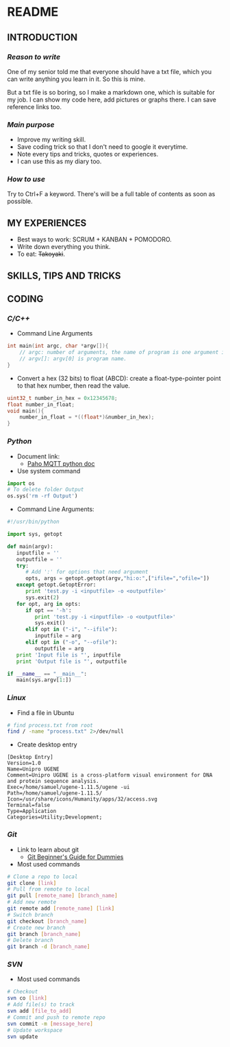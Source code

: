 # README

## **INTRODUCTION**
### *Reason to write*
One of my senior told me that everyone should have a txt file, which you can write anything you learn in it. So this is mine.

But a txt file is so boring, so I make a markdown one, which is suitable for my job. I can show my code here, add pictures or graphs there. I can save reference links too.

### *Main purpose*
* Improve my writing skill.
* Save coding trick so that I don't need to google it everytime.
* Note every tips and tricks, quotes or experiences.
* I can use this as my diary too.

### *How to use*
Try to Ctrl+F a keyword. There's will be a full table of contents as soon as possible.

## **MY EXPERIENCES**
* Best ways to work: SCRUM + KANBAN + POMODORO.
* Write down everything you think.
* To eat: ~~Takoyaki~~.

## **SKILLS, TIPS AND TRICKS**


## **CODING**
### *C/C++*
* Command Line Arguments
```c
int main(int argc, char *argv[]){
    // argc: number of arguments, the name of program is one argument itself
    // argv[]: argv[0] is program name.
}
```
* Convert a hex (32 bits) to float (ABCD): create a float-type-pointer point to that hex number, then read the value.
```c
uint32_t number_in_hex = 0x12345678;
float number_in_float;
void main(){
    number_in_float = *((float*)&number_in_hex);
}
```

### *Python*
* Document link:
    * [Paho MQTT python doc](https://pypi.python.org/pypi/paho-mqtt/1.1)
* Use system command
```python
import os
# To delete folder Output
os.sys('rm -rf Output')
```
* Command Line Arguments:
```python
#!/usr/bin/python

import sys, getopt

def main(argv):
   inputfile = ''
   outputfile = ''
   try:
      # Add ':' for options that need argument
      opts, args = getopt.getopt(argv,"hi:o:",["ifile=","ofile="])
   except getopt.GetoptError:
      print 'test.py -i <inputfile> -o <outputfile>'
      sys.exit(2)
   for opt, arg in opts:
      if opt == '-h':
         print 'test.py -i <inputfile> -o <outputfile>'
         sys.exit()
      elif opt in ("-i", "--ifile"):
         inputfile = arg
      elif opt in ("-o", "--ofile"):
         outputfile = arg
   print 'Input file is "', inputfile
   print 'Output file is "', outputfile

if __name__ == "__main__":
   main(sys.argv[1:])
```

### *Linux*
* Find a file in Ubuntu
```bash
# find process.txt from root
find / -name "process.txt" 2>/dev/null
```
* Create desktop entry
```
[Desktop Entry]
Version=1.0
Name=Unipro UGENE
Comment=Unipro UGENE is a cross-platform visual environment for DNA and protein sequence analysis.
Exec=/home/samuel/ugene-1.11.5/ugene -ui
Path=/home/samuel/ugene-1.11.5/
Icon=/usr/share/icons/Humanity/apps/32/access.svg
Terminal=false
Type=Application
Categories=Utility;Development;
```
### *Git*
* Link to learn about git
    * [Git Beginner's Guide for Dummies](https://backlogtool.com/git-tutorial/en/)
* Most used commands
```bash
# Clone a repo to local
git clone [link]
# Pull from remote to local
git pull [remote_name] [branch_name]
# Add new remote
git remote add [remote_name] [link]
# Switch branch
git checkout [branch_name]
# Create new branch
git branch [branch_name]
# Delete branch
git branch -d [branch_name]
```

### *SVN*
* Most used commands
```bash
# Checkout
svn co [link]
# Add file(s) to track
svn add [file_to_add]
# Commit and push to remote repo
svn commit -m [message_here]
# Update workspace
svn update
```
